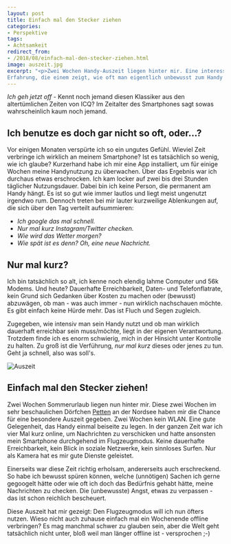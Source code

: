 ```yaml
---
layout: post
title: Einfach mal den Stecker ziehen
categories:
- Perspektive
tags:
- Achtsamkeit
redirect_from:
- /2018/08/einfach-mal-den-stecker-ziehen.html
image: auszeit.jpg
excerpt: "<p>Zwei Wochen Handy-Auszeit liegen hinter mir. Eine interessante
Erfahrung, die einem zeigt, wie oft man eigentlich unbewusst zum Handy greift.</p>"
---
```


*Ich geh jetzt off* - Kennt noch jemand diesen Klassiker aus den
altertümlichen Zeiten von ICQ? Im Zeitalter des Smartphones sagt sowas
wahrscheinlich kaum noch jemand.

## Ich benutze es doch gar nicht so oft, oder...?

Vor einigen Monaten verspürte ich so ein ungutes Gefühl. Wieviel Zeit
verbringe ich wirklich an meinem Smartphone? Ist es tatsächlich so
wenig, wie ich glaube? Kurzerhand habe ich mir eine App installiert, um
für einige Wochen meine Handynutzung zu überwachen. Über das Ergebnis
war ich durchaus etwas erschrocken. Ich kam locker auf zwei bis drei
Stunden täglicher Nutzungsdauer. Dabei bin ich keine Person, die
permanent am Handy hängt. Es ist so gut wie immer lautlos und liegt
meist ungenutzt irgendwo rum. Dennoch treten bei mir lauter kurzweilige
Ablenkungen auf, die sich über den Tag verteilt aufsummieren:

-   *Ich google das mal schnell.*
-   *Nur mal kurz Instagram/Twitter checken.*
-   *Wie wird das Wetter morgen?*
-   *Wie spät ist es denn? Oh, eine neue Nachricht.*

## Nur mal kurz?

Ich bin tatsächlich so alt, ich kenne noch elendig lahme Computer und
56k Modems. Und heute? Dauerhafte Erreichbarkeit, Daten- und
Telefonflatrate, kein Grund sich Gedanken über Kosten zu machen oder
(bewusst) abzuwägen, ob man - was auch immer - nun wirklich nachschauen
möchte. Es gibt einfach keine Hürde mehr. Das ist Fluch und Segen
zugleich.

Zugegeben, wie intensiv man sein Handy nutzt und ob man wirklich
dauerhaft erreichbar sein muss/möchte, liegt in der eigenen
Verantwortung. Trotzdem finde ich es enorm schwierig, mich in der
Hinsicht unter Kontrolle zu halten. Zu groß ist die Verführung, *nur mal
kurz* dieses oder jenes zu tun. Geht ja schnell, also was soll's.

![Auszeit]({{site.baseurl}}/assets/img/posts/auszeit.jpg)

## Einfach mal den Stecker ziehen!

Zwei Wochen Sommerurlaub liegen nun hinter mir. Diese zwei Wochen im
sehr beschaulichen Dörfchen
[Petten](https://www.google.de/maps/place/Petten,+Niederlande/@52.7621757,4.633918,13z/data=!3m1!4b1!4m5!3m4!1s0x47cf5b24154dec07:0x6582129561329bfe!8m2!3d52.7645968!4d4.6615332)
an der Nordsee haben mir die Chance für eine besondere Auszeit gegeben.
Zwei Wochen kein WLAN. Eine gute Gelegenheit, das Handy einmal beiseite
zu legen. In der ganzen Zeit war ich vier Mal kurz online, um
Nachrichten zu verschicken und hatte ansonsten mein Smartphone
durchgehend im Flugzeugmodus. Keine dauerhafte Erreichbarkeit, kein
Blick in soziale Netzwerke, kein sinnloses Surfen. Nur als Kamera hat es
mir gute Dienste geleistet.

Einerseits war diese Zeit richtig erholsam, andererseits auch
erschreckend. So habe ich bewusst spüren können, welche (unnötigen)
Sachen ich gerne gegoogelt hätte oder wie oft ich doch das Bedürfnis
gehabt hätte, meine Nachrichten zu checken. Die (unbewusste) Angst,
etwas zu verpassen - das ist schon reichlich bescheuert.

Diese Auszeit hat mir gezeigt: Den Flugzeugmodus will ich nun öfters
nutzen. Wieso nicht auch zuhause einfach mal ein Wochenende offline
verbringen? Es mag manchmal schwer zu glauben sein, aber die Welt geht
tatsächlich nicht unter, bloß weil man länger offline ist - versprochen
;-)
